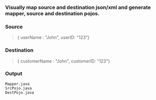 ### Visually map source and destination json/xml and generate mapper, source and destination pojos.
### Source
> { userName : "John", userID: "123"} 
### Destination
> { customerName : "John", customerID: "123"} 

### Output
```
Mapper.java
SrcPojo.java
DestPojo.java
```

